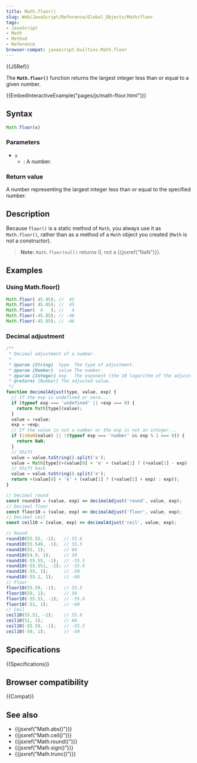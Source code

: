 ```yaml
---
title: Math.floor()
slug: Web/JavaScript/Reference/Global_Objects/Math/floor
tags:
- JavaScript
- Math
- Method
- Reference
browser-compat: javascript.builtins.Math.floor
---
```

{{JSRef}}

The **`Math.floor()`** function returns the largest integer less than or equal
to a given number.

{{EmbedInteractiveExample("pages/js/math-floor.html")}}

## Syntax

```js
Math.floor(x)
```

### Parameters

*   `x`
    *   : A number.

### Return value

A number representing the largest integer less than or equal to the specified
number.

## Description

Because `floor()` is a static method of `Math`, you always use it as
`Math.floor()`, rather than as a method of a `Math` object you created (`Math`
is not a constructor).

> **Note:** `Math.floor(null)` returns 0, not a {{jsxref("NaN")}}.

## Examples

### Using Math.floor()

```js
Math.floor( 45.95); //  45
Math.floor( 45.05); //  45
Math.floor(  4   ); //   4
Math.floor(-45.05); // -46
Math.floor(-45.95); // -46
```

### Decimal adjustment

```js
/**
 * Decimal adjustment of a number.
 *
 * @param {String}  type  The type of adjustment.
 * @param {Number}  value The number.
 * @param {Integer} exp   The exponent (the 10 logarithm of the adjustment base).
 * @returns {Number} The adjusted value.
 */
function decimalAdjust(type, value, exp) {
  // If the exp is undefined or zero...
  if (typeof exp === 'undefined' || +exp === 0) {
    return Math[type](value);
  }
  value = +value;
  exp = +exp;
  // If the value is not a number or the exp is not an integer...
  if (isNaN(value) || !(typeof exp === 'number' && exp % 1 === 0)) {
    return NaN;
  }
  // Shift
  value = value.toString().split('e');
  value = Math[type](+(value[0] + 'e' + (value[1] ? (+value[1] - exp) : -exp)));
  // Shift back
  value = value.toString().split('e');
  return +(value[0] + 'e' + (value[1] ? (+value[1] + exp) : exp));
}

// Decimal round
const round10 = (value, exp) => decimalAdjust('round', value, exp);
// Decimal floor
const floor10 = (value, exp) => decimalAdjust('floor', value, exp);
// Decimal ceil
const ceil10 = (value, exp) => decimalAdjust('ceil', value, exp);

// Round
round10(55.55, -1);   // 55.6
round10(55.549, -1);  // 55.5
round10(55, 1);       // 60
round10(54.9, 1);     // 50
round10(-55.55, -1);  // -55.5
round10(-55.551, -1); // -55.6
round10(-55, 1);      // -50
round10(-55.1, 1);    // -60
// Floor
floor10(55.59, -1);   // 55.5
floor10(59, 1);       // 50
floor10(-55.51, -1);  // -55.6
floor10(-51, 1);      // -60
// Ceil
ceil10(55.51, -1);    // 55.6
ceil10(51, 1);        // 60
ceil10(-55.59, -1);   // -55.5
ceil10(-59, 1);       // -50
```

## Specifications

{{Specifications}}

## Browser compatibility

{{Compat}}

## See also

*   {{jsxref("Math.abs()")}}
*   {{jsxref("Math.ceil()")}}
*   {{jsxref("Math.round()")}}
*   {{jsxref("Math.sign()")}}
*   {{jsxref("Math.trunc()")}}

